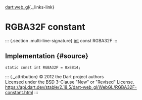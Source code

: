 [dart:web\_gl](../../dart-web_gl/dart-web_gl-library){._links-link}

RGBA32F constant
================

::: {.section .multi-line-signature}
[int](../../dart-core/int-class) const RGBA32F
:::

Implementation {#source}
--------------

``` {.language-dart data-language="dart"}
static const int RGBA32F = 0x8814;
```

::: {._attribution}
© 2012 the Dart project authors\
Licensed under the BSD 3-Clause \"New\" or \"Revised\" License.\
<https://api.dart.dev/stable/2.18.5/dart-web_gl/WebGL/RGBA32F-constant.html>
:::
